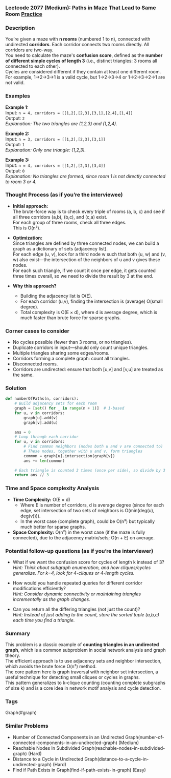 ### Leetcode 2077 (Medium): Paths in Maze That Lead to Same Room [Practice](https://leetcode.com/problems/paths-in-maze-that-lead-to-same-room)

### Description  
You’re given a maze with **n rooms** (numbered 1 to n), connected with undirected **corridors**. Each corridor connects two rooms directly. All corridors are two-way.  
You need to calculate the maze's **confusion score**, defined as the **number of different simple cycles of length 3** (i.e., distinct triangles: 3 rooms all connected to each other).  
Cycles are considered different if they contain at least one different room. For example, 1→2→3→1 is a valid cycle, but 1→2→3→4 or 1→2→3→2→1 are not valid.

### Examples  

**Example 1:**  
Input: `n = 4, corridors = [[1,2],[2,3],[3,1],[2,4],[1,4]]`  
Output: `2`  
*Explanation: The two triangles are (1,2,3) and (1,2,4).*

**Example 2:**  
Input: `n = 3, corridors = [[1,2],[2,3],[3,1]]`  
Output: `1`  
*Explanation: Only one triangle: (1,2,3).*

**Example 3:**  
Input: `n = 4, corridors = [[1,2],[2,3],[3,4]]`  
Output: `0`  
*Explanation: No triangles are formed, since room 1 is not directly connected to room 3 or 4.*

### Thought Process (as if you’re the interviewee)  
- **Initial approach:**  
  The brute-force way is to check every triple of rooms (a, b, c) and see if all three corridors (a,b), (b,c), and (c,a) exist.  
  For each group of three rooms, check all three edges.  
  This is O(n³).

- **Optimization:**  
  Since triangles are defined by three connected nodes, we can build a graph as a dictionary of sets (adjacency list).  
  For each edge (u, v), look for a third node w such that both (u, w) and (v, w) also exist—the intersection of the neighbors of u and v gives these nodes.  
  For each such triangle, if we count it once per edge, it gets counted three times overall, so we need to divide the result by 3 at the end.

- **Why this approach?**  
  - Building the adjacency list is O(E).
  - For each corridor (u,v), finding the intersection is (average) O(small degree).
  - Total complexity is O(E × d), where d is average degree, which is much faster than brute force for sparse graphs.

### Corner cases to consider  
- No cycles possible (fewer than 3 rooms, or no triangles).
- Duplicate corridors in input—should only count unique triangles.
- Multiple triangles sharing some edges/rooms.
- Corridors forming a complete graph: count all triangles.
- Disconnected rooms.
- Corridors are undirected: ensure that both [u,v] and [v,u] are treated as the same.

### Solution

```python
def numberOfPaths(n, corridors):
    # Build adjacency sets for each room
    graph = [set() for _ in range(n + 1)]  # 1-based
    for u, v in corridors:
        graph[u].add(v)
        graph[v].add(u)
        
    ans = 0
    # Loop through each corridor
    for u, v in corridors:
        # Find common neighbors (nodes both u and v are connected to)
        # These nodes, together with u and v, form triangles
        common = graph[u].intersection(graph[v])
        ans += len(common)
    
    # Each triangle is counted 3 times (once per side), so divide by 3
    return ans // 3
```

### Time and Space complexity Analysis  

- **Time Complexity:** O(E × d)  
  - Where E is number of corridors, d is average degree (since for each edge, set intersection of two sets of neighbors is O(min(deg(u), deg(v)))).
  - In the worst case (complete graph), could be O(n³) but typically much better for sparse graphs.
- **Space Complexity:** O(n²) in the worst case (if the maze is fully connected), due to the adjacency matrix/sets; O(n + E) on average.

### Potential follow-up questions (as if you’re the interviewer)  

- What if we want the confusion score for cycles of length k instead of 3?  
  *Hint: Think about subgraph enumeration, and how cliques/cycles generalize. For k=4, look for 4-cliques or 4-length cycles.*

- How would you handle repeated queries for different corridor modifications efficiently?  
  *Hint: Consider dynamic connectivity or maintaining triangles incrementally as the graph changes.*

- Can you return all the differing triangles (not just the count)?  
  *Hint: Instead of just adding to the count, store the sorted tuple (a,b,c) each time you find a triangle.*

### Summary
This problem is a classic example of **counting triangles in an undirected graph**, which is a common subproblem in social network analysis and graph theory.  
The efficient approach is to use adjacency sets and neighbor intersection, which avoids the brute force O(n³) method.  
The core pattern here is graph traversal with neighbor set intersection, a useful technique for detecting small cliques or cycles in graphs.  
This pattern generalizes to k-clique counting (counting complete subgraphs of size k) and is a core idea in network motif analysis and cycle detection.

### Tags
Graph(#graph)

### Similar Problems
- Number of Connected Components in an Undirected Graph(number-of-connected-components-in-an-undirected-graph) (Medium)
- Reachable Nodes In Subdivided Graph(reachable-nodes-in-subdivided-graph) (Hard)
- Distance to a Cycle in Undirected Graph(distance-to-a-cycle-in-undirected-graph) (Hard)
- Find if Path Exists in Graph(find-if-path-exists-in-graph) (Easy)